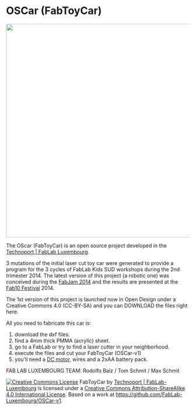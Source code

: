 OSCar (FabToyCar)
============
<a href="http://fablablux.org/fab-toy-car/"><img class="alignnone  wp-image-1694" style="border: 0px;" title="FTC-v1" src="http://fablablux.org/wp-content/uploads/2014/07/FTC-v1-1024x1024.jpg" alt="" width="584" height="584" /></a>

The OScar (FabToyCar) is an open source project developed in the <a href="http://www.technoport.lu/fablab/" target="_blank">Technoport | FabLab Luxembourg</a>.

3 mutations of the initial laser cut toy car were generated to provide a program for the 3 cycles of FabLab Kids SUD workshops during the 2nd trimester 2014. The latest version of this project (a robotic one) was conceived during the <a href="http://fabjam.org/projects/fab-toy-car-v-3-0" target="_blank">FabJam 2014</a> and the results are presented at the <a href="https://www.fab10.org/en/fab-festival" target="_blank">Fab10 Festival</a> 2014.

The 1st version of this project is launched now in Open Design under a Creative Commons 4.0 (CC-BY-SA) and you can DOWNLOAD the files right here.

All you need to fabricate this car is:

1. download the dxf files.
2. find a 4mm thick PMMA (acrylic) sheet.
3. go to a FabLab or try to find a laser cutter in your neighborhood.
4. execute the files and cut your FabToyCar (OSCar-v1)
5. you'll need a <a href="https://www.tinkersoup.de/motoren-robotics/hobby-motor-gear/a-941/" target="_blank">DC motor</a>, wires and a 2xAA battery pack.

FAB LAB LUXEMBOURG TEAM:
Rodolfo Baïz / Tom Schmit / Max Schmit

<a href="http://creativecommons.org/licenses/by-sa/4.0/" rel="license"><img style="border-width: 0;" src="https://i.creativecommons.org/l/by-sa/4.0/88x31.png" alt="Creative Commons License" /></a>
<span>FabToyCar</span> by <a href="www.technoport.lu/fablab" rel="cc:attributionURL">Technoport | FabLab-Luxembourg</a> is licensed under a <a href="http://creativecommons.org/licenses/by-sa/4.0/" rel="license">Creative Commons Attribution-ShareAlike 4.0 International License</a>.
Based on a work at <a href="https://github.com/FabLab-Luxembourg/OSCar-v1" rel="dct:source">https://github.com/FabLab-Luxembourg/OSCar-v1</a>.
